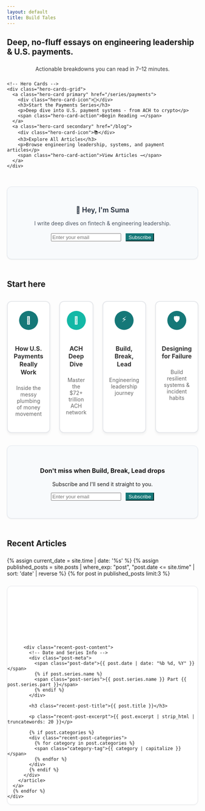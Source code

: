 ```yaml
---
layout: default
title: Build Tales
---
```


<!-- Hero Section -->
<section class="py-16">
  <div class="mx-auto max-w-4xl text-center space-y-6">
    <h1 class="text-5xl font-bold">Deep, no-fluff essays on engineering leadership & U.S. payments.</h1>
    <p class="text-xl font-medium" style="color: #333; margin: 1.5rem auto; max-width: 600px; text-align: center;">Actionable breakdowns you can read in 7–12 minutes.</p>
    
    <!-- Hero Cards -->
    <div class="hero-cards-grid">
      <a class="hero-card primary" href="/series/payments">
        <div class="hero-card-icon">🚀</div>
        <h3>Start the Payments Series</h3>
        <p>Deep dive into U.S. payment systems - from ACH to crypto</p>
        <span class="hero-card-action">Begin Reading →</span>
      </a>
      <a class="hero-card secondary" href="/blog">
        <div class="hero-card-icon">📚</div>
        <h3>Explore All Articles</h3>
        <p>Browse engineering leadership, systems, and payment articles</p>
        <span class="hero-card-action">View Articles →</span>
      </a>
    </div>
  </div>
</section>

<!-- Hero Inline Signup Bar -->
<section id="newsletter" style="padding-top: 1.25em; padding-bottom: 8px; padding-left: 0; padding-right: 0; text-align: center;" class="py-8">
  <div class="mx-auto max-w-4xl px-4">
    <div class="newsletter-box">
      <div class="text-center mb-6">
        <p class="text-lg font-semibold text-gray-800 mb-2" style="font-size: 1.125rem; font-weight: 600; color: #1f2937; margin-bottom: 0.5rem;">👋 Hey, I'm Suma</p>
        <p class="text-gray-600" style="color: #4b5563; line-height: 1.6;">I write deep dives on fintech & engineering leadership. </p>
      </div>
      <div class="flex justify-center">
        <form id="newsletter-form-1" action="https://app.kit.com/forms/8443001/subscriptions" method="post" class="convertkit-form flex flex-col sm:flex-row gap-3 max-w-md" data-sv-form="8443001" data-uid="8443001" data-format="inline" data-version="5">
          <input type="email" name="email_address" placeholder="Enter your email" required 
                 class="flex-1 px-4 py-3 border border-gray-300 rounded-lg focus:outline-none focus:ring-2 focus:ring-blue-500 focus:border-transparent text-base shadow-sm">
          <button type="submit" 
                  class="px-8 py-3 text-white font-semibold rounded-lg transition-all duration-200 focus:outline-none focus:ring-2 focus:ring-offset-2 text-base whitespace-nowrap shadow-sm hover:shadow-md transform hover:-translate-y-0.5"
                  style="background-color: #157878; border-color: #157878; color: white;"
                  onmouseover="this.style.backgroundColor='#0f6b6b'; this.style.color='white';"
                  onmouseout="this.style.backgroundColor='#157878'; this.style.color='white';">
            Subscribe
          </button>
        </form>
        <div id="form-message-1" style="margin-top: 1rem; font-size: 0.9rem; display: none; text-align: center;"></div>
      </div>
    </div>
  </div>
</section>

<!-- Start Here Section -->
<section class="py-8">
  <div class="mx-auto max-w-5xl">
    <h2 class="text-2xl font-semibold mb-6 text-center">Start here</h2>
    <div class="start-here-grid">
                    <a class="start-here-card" href="/series/payments">
         <div class="card-icon" style="background: #157878; color: white;">🚀</div>
         <h3 class="font-semibold mb-2">How U.S. Payments Really Work</h3>
         <p class="opacity-80 text-sm">Inside the messy plumbing of money movement</p>
       </a>
       <a class="start-here-card" href="/series/ach">
         <div class="card-icon" style="background: #14b8a6; color: white;">🏦</div>
         <h3 class="font-semibold mb-2">ACH Deep Dive</h3>
         <p class="opacity-80 text-sm">Master the $72+ trillion ACH network</p>
       </a>
       <a class="start-here-card" href="/series/leadership">
         <div class="card-icon" style="background: #157878; color: white;">⚡</div>
         <h3 class="font-semibold mb-2">Build, Break, Lead</h3>
         <p class="opacity-80 text-sm">Engineering leadership journey</p>
       </a>
       <a class="start-here-card" href="/series/systems">
         <div class="card-icon" style="background: #157878; color: white;">🛡️</div>
         <h3 class="font-semibold mb-2">Designing for Failure</h3>
         <p class="opacity-80 text-sm">Build resilient systems & incident habits</p>
       </a>
    </div>
  </div>
</section>

<!-- Staff + Systems Thinking Signup Card -->
<section style="padding-top: 1.25em; padding-bottom: 8px; padding-left: 0; padding-right: 0; text-align: center;" class="py-8">
  <div class="mx-auto max-w-4xl px-4">
    <div class="newsletter-box">
    <div class="text-center">
      <h3 class="text-xl font-semibold text-gray-800 mb-3 text-center">Don't miss when Build, Break, Lead drops</h3>
      <p class="text-gray-600 mb-6 text-lg">Subscribe and I'll send it straight to you.</p>
      <form id="newsletter-form-2" action="https://app.kit.com/forms/8443001/subscriptions" method="post" class="convertkit-form flex flex-col sm:flex-row gap-3 max-w-md mx-auto; flex justify-center" data-sv-form="8443001" data-uid="8443001" data-format="inline" data-version="5">
        <input type="email" name="email_address" placeholder="Enter your email" required 
               class="flex-1 px-4 py-3 border border-gray-300 rounded-lg focus:outline-none focus:ring-2 focus:ring-indigo-500 focus:border-transparent text-base shadow-sm">
        <button type="submit" 
                class="px-8 py-3 text-white font-semibold rounded-lg transition-all duration-200 focus:outline-none focus:ring-2 focus:ring-offset-2 text-base whitespace-nowrap shadow-sm hover:shadow-md transform hover:-translate-y-0.5"
                style="background-color: #157878; border-color: #157878; color: white;"
                onmouseover="this.style.backgroundColor='#0f6b6b'; this.style.color='white';"
                onmouseout="this.style.backgroundColor='#157878'; this.style.color='white';">
          Subscribe
        </button>
      </form>
      <div id="form-message-2" style="margin-top: 1rem; font-size: 0.9rem; display: none; text-align: center;"></div>
    </div>
    </div>
  </div>
</section>

<!-- Recent Articles Section -->
<section class="py-8">
  <div class="mx-auto max-w-3xl">
    <h2 class="text-2xl font-semibold mb-6">Recent Articles</h2>
    <div class="recent-posts-grid">
      {% assign current_date = site.time | date: '%s' %}
      {% assign published_posts = site.posts | where_exp: "post", "post.date <= site.time" | sort: 'date' | reverse %}
      {% for post in published_posts limit:3 %}
      <a href="{{ post.url }}" class="recent-post-card-link">
        <article class="recent-post-card">
          <!-- Clean Banner Image -->
          <div class="recent-post-banner" 
               {% if post.banner_image_recent %}
               style="background-image: url('{{ post.banner_image_recent | relative_url }}');"
               {% elsif post.banner_image %}
               style="background-image: url('{{ post.banner_image | relative_url }}');"
               {% else %}
               style="background: {{ post.banner_color | default: '#157878' }};"
               {% endif %}>
          </div>
          
          <div class="recent-post-content">
            <!-- Date and Series Info -->
            <div class="post-meta">
              <span class="post-date">{{ post.date | date: "%b %d, %Y" }}</span>
              {% if post.series.name %}
              <span class="post-series">{{ post.series.name }} Part {{ post.series.part }}</span>
              {% endif %}
            </div>
            
            <h3 class="recent-post-title">{{ post.title }}</h3>
            
            <p class="recent-post-excerpt">{{ post.excerpt | strip_html | truncatewords: 20 }}</p>
            
            {% if post.categories %}
            <div class="recent-post-categories">
              {% for category in post.categories %}
              <span class="category-tag">{{ category | capitalize }}</span>
              {% endfor %}
            </div>
            {% endif %}
          </div>
        </article>
      </a>
      {% endfor %}
    </div>
  </div>
</section>

<style>
/* Custom styles for this page */

.container {
  display: flex;
  margin-top: 1em;
  justify-content: center;
  align-items: center;
  text-align: center; /* Optional: Center text inside */
}

/* Newsletter Box Styling */
.newsletter-box {
  background: #f8fafc;
  border: 1px solid #e2e8f0;
  border-radius: 12px;
  padding: 2rem;
  margin: 1rem 0;
  box-shadow: 0 1px 3px rgba(0, 0, 0, 0.1);
}

/* Recent Articles - Finshots Style */
.recent-posts-grid {
  display: flex;
  flex-direction: column;
  gap: 1.5rem;
  margin-top: 1.5rem;
}

/* Recent Post Card Link - Entire Card Clickable */
.recent-post-card-link {
  display: block;
  text-decoration: none;
  color: inherit;
  transition: all 0.2s ease;
}

.recent-post-card-link:hover {
  text-decoration: none;
  color: inherit;
}

.recent-post-card {
  background: white;
  border: 1px solid #e5e7eb;
  border-radius: 12px;
  overflow: hidden;
  transition: all 0.2s ease;
  box-shadow: 0 1px 3px rgba(0, 0, 0, 0.05);
}

.recent-post-card-link:hover .recent-post-card {
  border-color: var(--accent);
  box-shadow: 0 8px 24px rgba(0, 0, 0, 0.12);
  transform: translateY(-2px);
}

/* Clean Recent Post Banner */
.recent-post-banner {
  height: 140px;
  background-size: cover;
  background-position: center;
  background-repeat: no-repeat;
}

.recent-post-content {
  padding: 1.5rem;
}

.recent-post-content .post-meta {
  display: flex;
  align-items: center;
  gap: 0.75rem;
  margin-bottom: 0.75rem;
}

.recent-post-title {
  margin: 0 0 0.75rem 0;
  font-size: 1.1rem;
  font-weight: 600;
  line-height: 1.3;
  color: #111827;
  transition: color 0.2s ease;
}

.recent-post-card-link:hover .recent-post-title {
  color: var(--accent);
}

.recent-post-excerpt {
  color: #4b5563;
  line-height: 1.6;
  margin: 0 0 1rem 0;
  font-size: 0.95rem;
}

.recent-post-categories {
  display: flex;
  gap: 0.5rem;
}

/* Start Here Section - 4 Cards Layout */
.start-here-grid {
  display: grid;
  grid-template-columns: repeat(4, 1fr);
  gap: 1.5rem;
  margin-top: 2rem;
}

.start-here-card {
  background: white;
  border: 2px solid #e5e7eb;
  border-radius: 12px;
  padding: 1.5rem 1rem;
  text-decoration: none;
  color: inherit;
  display: flex;
  flex-direction: column;
  align-items: center;
  text-align: center;
  transition: all 0.3s ease;
  position: relative;
  box-shadow: 0 4px 6px rgba(0, 0, 0, 0.05);
  min-height: 180px;
}

.start-here-card:hover {
  transform: translateY(-3px);
  box-shadow: 0 8px 20px rgba(0, 0, 0, 0.12);
  border-color: var(--accent);
  text-decoration: none;
}

.card-icon {
  width: 50px;
  height: 50px;
  border-radius: 50%;
  display: flex;
  align-items: center;
  justify-content: center;
  font-size: 20px;
  margin-bottom: 1rem;
}

.start-here-card h3 {
  color: #333;
  margin-bottom: 0.5rem;
  font-size: 1rem;
  line-height: 1.3;
}

.start-here-card p {
  color: #666;
  margin-bottom: 1rem;
  flex-grow: 1;
  font-size: 0.875rem;
}


}

@media (max-width: 768px) {
  .start-here-grid {
    grid-template-columns: repeat(2, 1fr);
    gap: 1.25rem;
  }
  
  .start-here-card {
    padding: 1.25rem 1rem;
    min-height: 160px;
  }
  
  .card-icon {
    width: 45px;
    height: 45px;
    font-size: 18px;
  }
}

@media (max-width: 480px) {
  .start-here-grid {
    grid-template-columns: 1fr;
    gap: 1rem;
  }
  
  .start-here-card {
    padding: 1rem;
    min-height: 140px;
  }
}

/* Hero Cards - Card-style CTAs */
.hero-cards-grid {
  display: grid;
  grid-template-columns: repeat(auto-fit, minmax(300px, 1fr));
  gap: 2rem;
  margin-top: 3rem;
  max-width: 800px;
  margin-left: auto;
  margin-right: auto;
}

.hero-card {
  background: white;
  border: 2px solid #e5e7eb;
  border-radius: 16px;
  padding: 2rem;
  text-decoration: none;
  color: inherit;
  display: flex;
  flex-direction: column;
  align-items: center;
  text-align: center;
  transition: all 0.3s ease;
  position: relative;
  box-shadow: 0 4px 12px rgba(0, 0, 0, 0.08);
  min-height: 200px;
}

.hero-card:hover {
  transform: translateY(-4px);
  box-shadow: 0 12px 32px rgba(0, 0, 0, 0.15);
  text-decoration: none;
}

.hero-card.primary {
  border-color: #157878;
  background: linear-gradient(135deg, #157878 0%, #1a8a8a 100%);
  color: white;
}

.hero-card.primary:hover {
  box-shadow: 0 12px 32px rgba(21, 120, 120, 0.3);
  color: white;
}

.hero-card.secondary {
  border-color: #157878;
}

.hero-card.secondary:hover {
  border-color: #157878;
  background: #f8fffe;
}

.hero-card-icon {
  font-size: 2.5rem;
  margin-bottom: 1rem;
  display: flex;
  align-items: center;
  justify-content: center;
}

.hero-card h3 {
  font-size: 1.25rem;
  font-weight: 600;
  margin: 0 0 0.75rem 0;
  color: inherit;
}

.hero-card p {
  font-size: 0.95rem;
  opacity: 0.9;
  margin: 0 0 1.5rem 0;
  flex-grow: 1;
  color: inherit;
}

.hero-card-action {
  font-size: 0.9rem;
  font-weight: 600;
  opacity: 0.8;
  text-transform: uppercase;
  letter-spacing: 0.5px;
}

/* Card styles */
.card {
  display: block;
  text-decoration: none;
  color: inherit;
}

.card h3 {
  color: #333;
}

.card:hover {
  text-decoration: none;
}

.card:hover h3 {
  color: var(--accent);
}

.flex {
  display: flex;
}

.justify-center {
  justify-content: center;
}

.gap-3 {
  gap: 12px;
}

/* Mobile responsive */
@media (max-width: 640px) {
  .hero-cards-grid {
    grid-template-columns: 1fr;
    gap: 1.5rem;
    margin-top: 2rem;
  }
  
  .hero-card {
    padding: 1.5rem;
    min-height: 160px;
  }
  
  .hero-card-icon {
    font-size: 2rem;
    margin-bottom: 0.75rem;
  }
  
  .hero-card h3 {
    font-size: 1.125rem;
  }
  
  .flex {
    flex-direction: column;
    align-items: center;
  }
  
  .btn-primary,
  .btn-secondary {
    width: 100%;
    max-width: 300px;
    text-align: center;
  }
}
</style>

<script>
document.addEventListener('DOMContentLoaded', function() {
  // Handle both newsletter forms
  function setupForm(formId, messageId) {
    const form = document.getElementById(formId);
    const messageDiv = document.getElementById(messageId);
    
    if (form) {
      // Wait a bit for ConvertKit to load, then override its behavior
      setTimeout(() => {
        // Remove any existing ConvertKit event listeners
        const newForm = form.cloneNode(true);
        form.parentNode.replaceChild(newForm, form);
        
        // Add our custom handler to the new form
        newForm.addEventListener('submit', function(e) {
          e.preventDefault();
          e.stopPropagation();
          
          const email = newForm.querySelector('input[name="email_address"]').value;
          const button = newForm.querySelector('button[type="submit"]');
          const originalButtonText = button.textContent;
          
          if (!email || !email.includes('@')) {
            showMessage(messageDiv, '❌ Please enter a valid email address.', 'error');
            return;
          }
          
          // Show loading state
          button.textContent = 'Subscribing...';
          button.disabled = true;
          
          // Check if we're on localhost
          if (window.location.hostname === 'localhost' || window.location.hostname === '127.0.0.1') {
            // Simulate form submission for localhost
            setTimeout(() => {
              showMessage(messageDiv, '✅ Thanks for subscribing! (Localhost simulation)', 'success');
              newForm.reset();
              button.textContent = originalButtonText;
              button.disabled = false;
            }, 1000);
          } else {
            // Production submission using ConvertKit API
            const formData = new FormData();
            formData.append('email_address', email);
            formData.append('form', '8443001');
            
            fetch('https://app.kit.com/forms/8443001/subscriptions', {
              method: 'POST',
              body: formData,
              mode: 'no-cors' // This is important for ConvertKit
            })
            .then(() => {
              // Since we're using no-cors, we can't read the response
              // But ConvertKit typically succeeds if the request goes through
              showMessage(messageDiv, '✅ Thanks for subscribing! Welcome to the community.', 'success');
              newForm.reset();
            })
            .catch(error => {
              console.error('Subscription error:', error);
              showMessage(messageDiv, '❌ Something went wrong. Please try again.', 'error');
            })
            .finally(() => {
              button.textContent = originalButtonText;
              button.disabled = false;
            });
          }
        });
      }, 1000); // Wait 1 second for ConvertKit to load
    }
  }
  
  function showMessage(messageDiv, text, type) {
    if (messageDiv) {
      messageDiv.textContent = text;
      messageDiv.style.display = 'block';
      messageDiv.style.color = type === 'success' ? '#059669' : '#dc2626';
      messageDiv.style.fontWeight = '500';
      
      // Hide message after 5 seconds
      setTimeout(() => {
        messageDiv.style.display = 'none';
      }, 5000);
    }
  }
  
  // Setup both forms
  setupForm('newsletter-form-1', 'form-message-1');
  setupForm('newsletter-form-2', 'form-message-2');
});
</script>
